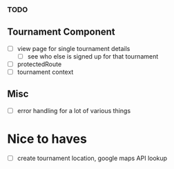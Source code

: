 ### TODO

## Tournament Component

- [ ] view page for single tournament details
  - [ ] see who else is signed up for that tournament
- [ ] protectedRoute
- [ ] tournament context

## Misc

- [ ] error handling for a lot of various things

# Nice to haves

- [ ] create tournament location, google maps API lookup
